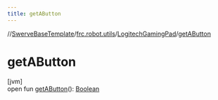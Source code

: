 ```yaml
---
title: getAButton
---
```

//[SwerveBaseTemplate](../../../index.html)/[frc.robot.utils](../index.html)/[LogitechGamingPad](index.html)/[getAButton](get-a-button.html)



# getAButton



[jvm]\
open fun [getAButton](get-a-button.html)(): [Boolean](https://kotlinlang.org/api/latest/jvm/stdlib/kotlin/-boolean/index.html)




